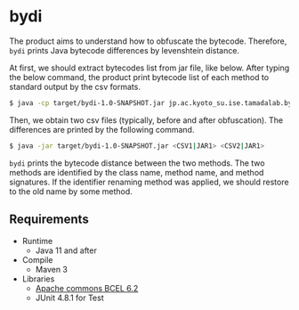 # bydi

The product aims to understand how to obfuscate the bytecode.
Therefore, `bydi` prints Java bytecode differences by levenshtein distance.


At first, we should extract bytecodes list from jar file, like below.
After typing the below command, the product print bytecode list of each method to standard output by the csv formats.

```sh
$ java -cp target/bydi-1.0-SNAPSHOT.jar jp.ac.kyoto_su.ise.tamadalab.bydi.extractor.Main <JARFILE>
```

Then, we obtain two csv files (typically, before and after obfuscation).
The differences are printed by the following command.

```sh
$ java -jar target/bydi-1.0-SNAPSHOT.jar <CSV1|JAR1> <CSV2|JAR1>
```

`bydi` prints the bytecode distance between the two methods.
The two methods are identified by the class name, method name, and method signatures.
If the identifier renaming method was applied, we should restore to the old name by some method.

## Requirements

* Runtime
    * Java 11 and after
* Compile
    * Maven 3
* Libraries
    * [Apache commons BCEL 6.2](http://commons.apache.org/proper/commons-bcel/)
    * JUnit 4.8.1 for Test
